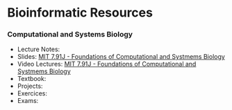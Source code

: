 # Bioinformatic Resources

### Computational and Systems Biology

- Lecture Notes:
- Slides: [MIT 7.91J - Foundations of Computational and Systmems Biology](https://ocw.mit.edu/courses/biology/7-91j-foundations-of-computational-and-systems-biology-spring-2014/)
- Video Lectures: [MIT 7.91J - Foundations of Computational and Systmems Biology](https://www.youtube.com/playlist?list=PLUl4u3cNGP63uK-oWiLgO7LLJV6ZCWXac)
- Textbook:
- Projects:
- Exercices:
- Exams:
